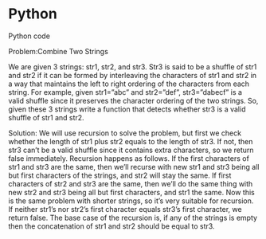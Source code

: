 # Python
Python code

Problem:Combine Two Strings

We are given 3 strings: str1, str2, and str3. Str3 is said to be a shuffle of str1 and str2 if it can be formed by interleaving 
the characters of str1 and str2 in a way that maintains the left to right ordering of the characters from each string. For example,
given str1=”abc” and str2=”def”, str3=”dabecf” is a valid shuffle since it preserves the character ordering of the two strings.
So, given these 3 strings write a function that detects whether str3 is a valid shuffle of str1 and str2.

Solution:
We will use recursion to solve the problem, but first we check whether the length of str1 plus str2 equals to the length of str3. 
If not, then str3 can’t be a valid shuffle since it contains extra characters, so we return false immediately. Recursion happens as
follows. If the first characters of str1 and str3 are the same, then we’ll recurse with new str1 and str3 being all but first 
characters of the strings, and str2 will stay the same. If first characters of str2 and str3 are the same, then we’ll do the same 
thing with new str2 and str3 being all but first characters, and str1 the same. Now this is the same problem with shorter strings,
so it’s very suitable for recursion. If neither str1’s nor str2’s first character equals str3’s first character, we return false.
The base case of the recursion is, if any of the strings is empty then the concatenation of str1 and str2 should be equal to str3.


